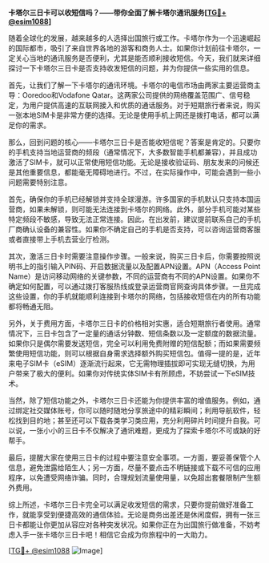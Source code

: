 **卡塔尔三日卡可以收短信吗？——带你全面了解卡塔尔通讯服务[[TG💪+ @esim1088](https://t.me/s/esim1088)]**

随着全球化的发展，越来越多的人选择出国旅行或工作。卡塔尔作为一个迅速崛起的国际都市，吸引了来自世界各地的游客和商务人士。如果你计划前往卡塔尔，一定关心当地的通讯服务是否便利，尤其是能否顺利接收短信。今天，我们就来详细探讨一下卡塔尔三日卡是否支持收发短信的问题，并为你提供一些实用的信息。

首先，让我们了解一下卡塔尔的通讯环境。卡塔尔的电信市场由两家主要运营商主导：Ooredoo和Vodafone Qatar。这两家公司提供的网络覆盖范围广、信号稳定，为用户提供高速的互联网接入和优质的通话服务。对于短期旅行者来说，购买一张本地SIM卡是非常方便的选择。无论是使用手机上网还是拨打电话，都可以满足你的需求。

那么，回到问题的核心——卡塔尔三日卡是否能收短信呢？答案是肯定的。只要你的手机支持当地运营商的频段（通常情况下，大多数智能手机都兼容），并且成功激活了SIM卡，就可以正常使用短信功能。无论是接收验证码、朋友发来的问候还是其他重要信息，都能毫无障碍地进行。不过，在实际操作中，可能会遇到一些小问题需要特别注意。

首先，确保你的手机已经解锁并支持全球漫游。许多国家的手机默认只支持本国运营商，如果未解锁，则可能无法连接到卡塔尔的网络。此外，部分手机可能对某些特定频段不敏感，导致无法正常连接。因此，在出发前，建议提前联系自己的手机厂商确认设备的兼容性。如果你不确定自己的手机是否支持，可以咨询运营商客服或者直接带上手机去营业厅检测。

其次，激活三日卡时需要注意操作步骤。一般来说，购买三日卡后，你需要按照说明书上的指引输入PIN码、开启数据流量以及配置APN设置。APN（Access Point Name）是访问移动网络的关键参数，不同的运营商有不同的APN设置。如果你不确定如何配置，可以通过拨打客服热线或登录运营商官网查询具体步骤。一旦完成这些设置，你的手机就能顺利连接到卡塔尔的网络，包括接收短信在内的所有功能都将畅通无阻。

另外，关于费用方面，卡塔尔三日卡的价格相对实惠，适合短期旅行者使用。通常情况下，三日卡包含了一定量的通话分钟数、短信条数以及一定额度的数据流量。如果你只是偶尔需要发送短信，完全可以利用免费附赠的短信配额；而如果需要频繁使用短信功能，则可以根据自身需求选择额外购买短信包。值得一提的是，近年来电子SIM卡（eSIM）逐渐流行起来，它无需物理插拔即可实现无缝切换，为用户带来了极大的便利。如果你对传统实体SIM卡有所顾虑，不妨尝试一下eSIM技术。

当然，除了短信功能之外，卡塔尔三日卡还能为你提供丰富的增值服务。例如，通过绑定社交媒体账号，你可以随时随地分享旅途中的精彩瞬间；利用导航软件，轻松找到目的地；甚至还可以下载各类学习类应用，充分利用碎片时间提升自我。可以说，一张小小的三日卡不仅解决了通讯难题，更成为了探索卡塔尔不可或缺的好帮手。

最后，提醒大家在使用三日卡的过程中要注意安全事项。一方面，要妥善保管个人信息，避免泄露给陌生人；另一方面，尽量不要点击不明链接或下载不可信的应用程序，以免遭受网络诈骗。同时，合理规划流量使用量，以免超出套餐限制产生额外费用。

综上所述，卡塔尔三日卡完全可以满足收发短信的需求，只要你提前做好准备工作，就能享受到便捷高效的通信体验。无论是商务出差还是休闲度假，拥有一张三日卡都能让你更加从容应对各种突发状况。如果你正在为出国旅行做准备，不妨考虑入手一张卡塔尔三日卡吧！相信它会成为你旅程中的一大助力。

[[TG💪+ @esim1088](https://t.me/s/esim1088) ![Image](https://i.postimg.cc/4NQfJmqS/Snipaste-2025-05-13-00-14-12.png)]